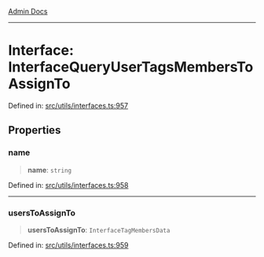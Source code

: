 [Admin Docs](/)

***

# Interface: InterfaceQueryUserTagsMembersToAssignTo

Defined in: [src/utils/interfaces.ts:957](https://github.com/PalisadoesFoundation/talawa-admin/blob/main/src/utils/interfaces.ts#L957)

## Properties

### name

> **name**: `string`

Defined in: [src/utils/interfaces.ts:958](https://github.com/PalisadoesFoundation/talawa-admin/blob/main/src/utils/interfaces.ts#L958)

***

### usersToAssignTo

> **usersToAssignTo**: `InterfaceTagMembersData`

Defined in: [src/utils/interfaces.ts:959](https://github.com/PalisadoesFoundation/talawa-admin/blob/main/src/utils/interfaces.ts#L959)
